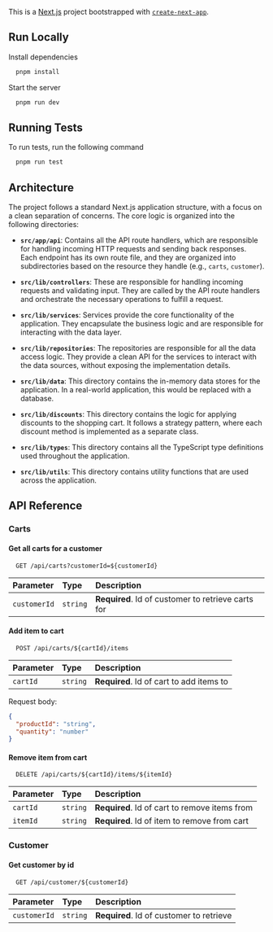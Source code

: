 This is a [Next.js](https://nextjs.org) project bootstrapped with [`create-next-app`](https://nextjs.org/docs/app/api-reference/cli/create-next-app).

## Run Locally

Install dependencies

```bash
  pnpm install
```

Start the server

```bash
  pnpm run dev
```

## Running Tests

To run tests, run the following command

```bash
  pnpm run test
```

## Architecture

The project follows a standard Next.js application structure, with a focus on a clean separation of concerns. The core logic is organized into the following directories:

- **`src/app/api`**: Contains all the API route handlers, which are responsible for handling incoming HTTP requests and sending back responses. Each endpoint has its own route file, and they are organized into subdirectories based on the resource they handle (e.g., `carts`, `customer`).

- **`src/lib/controllers`**: These are responsible for handling incoming requests and validating input. They are called by the API route handlers and orchestrate the necessary operations to fulfill a request.

- **`src/lib/services`**: Services provide the core functionality of the application. They encapsulate the business logic and are responsible for interacting with the data layer.

- **`src/lib/repositories`**: The repositories are responsible for all the data access logic. They provide a clean API for the services to interact with the data sources, without exposing the implementation details.

- **`src/lib/data`**: This directory contains the in-memory data stores for the application. In a real-world application, this would be replaced with a database.

- **`src/lib/discounts`**: This directory contains the logic for applying discounts to the shopping cart. It follows a strategy pattern, where each discount method is implemented as a separate class.

- **`src/lib/types`**: This directory contains all the TypeScript type definitions used throughout the application.

- **`src/lib/utils`**: This directory contains utility functions that are used across the application.

## API Reference

### Carts

#### Get all carts for a customer

```http
  GET /api/carts?customerId=${customerId}
```

| Parameter    | Type     | Description                       |
| :----------- | :------- | :-------------------------------- |
| `customerId` | `string` | **Required**. Id of customer to retrieve carts for |

#### Add item to cart

```http
  POST /api/carts/${cartId}/items
```

| Parameter    | Type     | Description                       |
| :----------- | :------- | :-------------------------------- |
| `cartId` | `string` | **Required**. Id of cart to add items to |

Request body:

```json
{
  "productId": "string",
  "quantity": "number"
}
```

#### Remove item from cart

```http
  DELETE /api/carts/${cartId}/items/${itemId}
```

| Parameter    | Type     | Description                       |
| :----------- | :------- | :-------------------------------- |
| `cartId` | `string` | **Required**. Id of cart to remove items from |
| `itemId` | `string` | **Required**. Id of item to remove from cart |

### Customer

#### Get customer by id

```http
  GET /api/customer/${customerId}
```

| Parameter    | Type     | Description                       |
| :----------- | :------- | :-------------------------------- |
| `customerId` | `string` | **Required**. Id of customer to retrieve |
